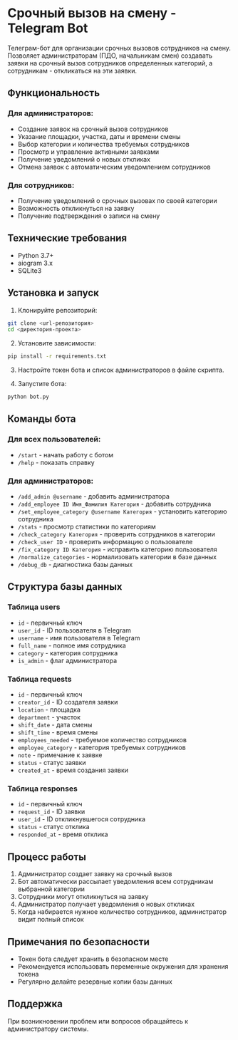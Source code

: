 # Срочный вызов на смену - Telegram Bot

Телеграм-бот для организации срочных вызовов сотрудников на смену. Позволяет администраторам (ПДО, начальникам смен) создавать заявки на срочный вызов сотрудников определенных категорий, а сотрудникам - откликаться на эти заявки.

## Функциональность

### Для администраторов:
- Создание заявок на срочный вызов сотрудников
- Указание площадки, участка, даты и времени смены
- Выбор категории и количества требуемых сотрудников
- Просмотр и управление активными заявками
- Получение уведомлений о новых откликах
- Отмена заявок с автоматическим уведомлением сотрудников

### Для сотрудников:
- Получение уведомлений о срочных вызовах по своей категории
- Возможность откликнуться на заявку
- Получение подтверждения о записи на смену

## Технические требования

- Python 3.7+
- aiogram 3.x
- SQLite3

## Установка и запуск

1. Клонируйте репозиторий:
```bash
git clone <url-репозитория>
cd <директория-проекта>
```

2. Установите зависимости:
```bash
pip install -r requirements.txt
```

3. Настройте токен бота и список администраторов в файле скрипта.

4. Запустите бота:
```bash
python bot.py
```

## Команды бота

### Для всех пользователей:
- `/start` - начать работу с ботом
- `/help` - показать справку

### Для администраторов:
- `/add_admin @username` - добавить администратора
- `/add_employee ID Имя_Фамилия Категория` - добавить сотрудника
- `/set_employee_category @username Категория` - установить категорию сотрудника
- `/stats` - просмотр статистики по категориям
- `/check_category Категория` - проверить сотрудников в категории
- `/check_user ID` - проверить информацию о пользователе
- `/fix_category ID Категория` - исправить категорию пользователя
- `/normalize_categories` - нормализовать категории в базе данных
- `/debug_db` - диагностика базы данных

## Структура базы данных

### Таблица users
- `id` - первичный ключ
- `user_id` - ID пользователя в Telegram
- `username` - имя пользователя в Telegram
- `full_name` - полное имя сотрудника
- `category` - категория сотрудника
- `is_admin` - флаг администратора

### Таблица requests
- `id` - первичный ключ
- `creator_id` - ID создателя заявки
- `location` - площадка
- `department` - участок
- `shift_date` - дата смены
- `shift_time` - время смены
- `employees_needed` - требуемое количество сотрудников
- `employee_category` - категория требуемых сотрудников
- `note` - примечание к заявке
- `status` - статус заявки
- `created_at` - время создания заявки

### Таблица responses
- `id` - первичный ключ
- `request_id` - ID заявки
- `user_id` - ID откликнувшегося сотрудника
- `status` - статус отклика
- `responded_at` - время отклика

## Процесс работы

1. Администратор создает заявку на срочный вызов
2. Бот автоматически рассылает уведомления всем сотрудникам выбранной категории
3. Сотрудники могут откликнуться на заявку
4. Администратор получает уведомления о новых откликах
5. Когда набирается нужное количество сотрудников, администратор видит полный список

## Примечания по безопасности

- Токен бота следует хранить в безопасном месте
- Рекомендуется использовать переменные окружения для хранения токена
- Регулярно делайте резервные копии базы данных

## Поддержка

При возникновении проблем или вопросов обращайтесь к администратору системы.